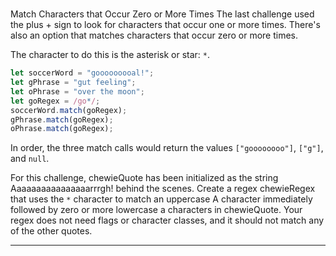 #

Match Characters that Occur Zero or More Times
The last challenge used the plus + sign to look for characters that occur one or more times. There's also an option that matches characters that occur zero or more times.

The character to do this is the asterisk or star: `*`.

```js
let soccerWord = "gooooooooal!";
let gPhrase = "gut feeling";
let oPhrase = "over the moon";
let goRegex = /go*/;
soccerWord.match(goRegex);
gPhrase.match(goRegex);
oPhrase.match(goRegex);
```

In order, the three match calls would return the values `["goooooooo"]`, `["g"]`, and `null`.

For this challenge, chewieQuote has been initialized as the string Aaaaaaaaaaaaaaaarrrgh! behind the scenes. Create a regex chewieRegex that uses the `*` character to match an uppercase A character immediately followed by zero or more lowercase a characters in chewieQuote. Your regex does not need flags or character classes, and it should not match any of the other quotes.

---
